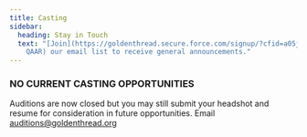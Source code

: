 ```yaml
---
title: Casting
sidebar:
  heading: Stay in Touch
  text: "[Join](https://goldenthread.secure.force.com/signup/?cfid=a05j000000Lsdh\
    QAAR) our email list to receive general announcements."
---
```

### NO CURRENT CASTING OPPORTUNITIES

Auditions are now closed but you may still submit your headshot and resume for consideration in future opportunities. Email auditions@goldenthread.org